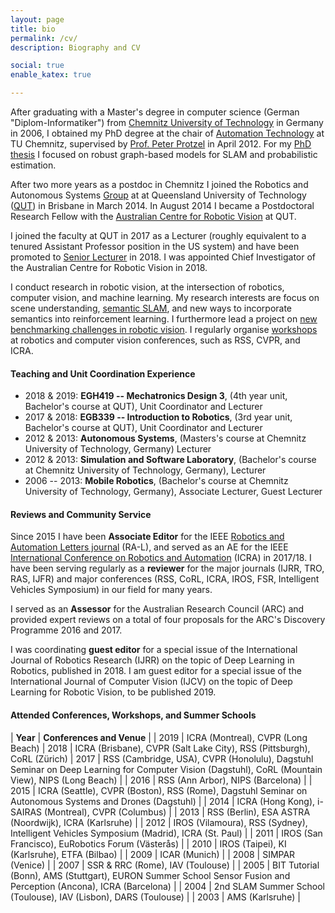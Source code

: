 ```yaml
---
layout: page
title: bio
permalink: /cv/
description: Biography and CV

social: true
enable_katex: true

---
```



After graduating with a Master's degree in computer science (German "Diplom-Informatiker") from [Chemnitz University of Technology](http://www.tu-chemnitz.de) in Germany in 2006, I obtained my PhD degree at the chair of [Automation Technology](https://www.tu-chemnitz.de/etit/proaut/en/index.html) at TU Chemnitz, supervised by [Prof. Peter Protzel](https://www.tu-chemnitz.de/etit/proaut/en/team/peterProtzel.html) in April 2012. For my [PhD thesis](http://nbn-resolving.de/urn:nbn:de:bsz:ch1-qucosa-86443) I focused on robust graph-based models for SLAM and probabilistic estimation.

After two more years as a postdoc in Chemnitz I joined the Robotics and Autonomous Systems [Group](https://research.qut.edu.au/ras/) at at Queensland University of Technology ([QUT](http://www.qut.edu.au)) in Brisbane in March 2014. In August 2014 I became a Postdoctoral Research Fellow with the [Australian Centre for Robotic Vision](http://www.roboticvision.org) at QUT.

I joined the faculty at QUT in 2017 as a Lecturer (roughly equivalent to a tenured Assistant Professor position in the US system)  and have been promoted to [Senior Lecturer](https://en.wikipedia.org/wiki/Senior_lecturer) in 2018. I was appointed Chief Investigator of the Australian Centre for Robotic Vision in 2018.

I conduct research in robotic vision, at the intersection of robotics, computer vision, and machine learning. My research interests are focus on scene understanding, [semantic SLAM](http://www.semanticslam.ai), and new ways to incorporate semantics into reinforcement learning. I furthermore lead a project on [new benchmarking challenges in robotic vision](http://www.roboticvisionchallenge.org).
I regularly organise [workshops](../workshops) at robotics and computer vision conferences, such as RSS, CVPR, and ICRA.

#### Teaching and Unit Coordination Experience

* 2018 & 2019: **EGH419 -- Mechatronics Design 3**, (4th year unit, Bachelor's course at QUT), Unit Coordinator and Lecturer
* 2017 & 2018: **EGB339 -- Introduction to Robotics**, (3rd year unit, Bachelor's course at QUT), Unit Coordinator and Lecturer
* 2012 & 2013: **Autonomous Systems**,  (Masters's course at Chemnitz University of Technology, Germany) Lecturer
* 2012 &  2013: **Simulation and Software Laboratory**, (Bachelor's course at Chemnitz University of Technology, Germany), Lecturer
* 2006 -- 2013: **Mobile Robotics**, (Bachelor's course at Chemnitz University of Technology, Germany), Associate Lecturer, Guest Lecturer

#### Reviews and Community Service

Since 2015 I have been **Associate Editor** for the IEEE [Robotics and Automation Letters journal](http://www.ieee-ras.org/publications/ra-l) (RA-L), and served as an AE for the IEEE [International Conference on Robotics and Automation](http://www.icra2018.org) (ICRA) in 2017/18. I have been serving regularly as a **reviewer** for the major journals (IJRR, TRO, RAS, IJFR) and major conferences (RSS, CoRL, ICRA, IROS, FSR, Intelligent Vehicles Symposium) in our field for many years.

I served as an **Assessor** for the Australian Research Council (ARC) and provided expert reviews on a total of four proposals for the ARC's Discovery Programme 2016 and 2017.

I was coordinating **guest editor** for a special issue of the International Journal of Robotics Research (IJRR) on the topic of Deep Learning in Robotics, published in 2018. I am guest editor for a special issue of the International Journal of Computer Vision (IJCV) on the topic of Deep Learning for Robotic Vision, to be published 2019.

#### Attended Conferences, Workshops, and Summer Schools

| **Year** | **Conferences and Venue** |
| 2019 | ICRA (Montreal), CVPR (Long Beach)
| 2018 | ICRA (Brisbane), CVPR (Salt Lake City), RSS (Pittsburgh), CoRL (Zürich)
| 2017 | RSS (Cambridge, USA), CVPR (Honolulu), Dagstuhl Seminar on Deep Learning for Computer Vision (Dagstuhl), CoRL (Mountain View),  NIPS (Long Beach) |
| 2016 | RSS (Ann Arbor), NIPS (Barcelona) |
| 2015 | ICRA (Seattle), CVPR (Boston), RSS (Rome), Dagstuhl Seminar on Autonomous Systems and Drones (Dagstuhl) |
| 2014 | ICRA (Hong Kong), i-SAIRAS (Montreal), CVPR (Columbus) |
| 2013 | RSS (Berlin), ESA ASTRA (Noordwijk), ICRA (Karlsruhe) |
| 2012 | IROS (Vilamoura), RSS (Sydney), Intelligent Vehicles Symposium (Madrid), ICRA (St. Paul) |
| 2011 | IROS (San Francisco), EuRobotics Forum (Västerås) |
| 2010 | IROS (Taipei), KI (Karlsruhe), ETFA (Bilbao) |
| 2009 | ICAR (Munich) |
| 2008 | SIMPAR (Venice) |
| 2007 | SSR & RRC (Rome), IAV (Toulouse) |
| 2005 | BIT Tutorial (Bonn), AMS (Stuttgart), EURON Summer School Sensor Fusion and Perception (Ancona), ICRA (Barcelona) |
| 2004 | 2nd SLAM Summer School (Toulouse), IAV (Lisbon), DARS (Toulouse) |
| 2003 | AMS (Karlsruhe) |
